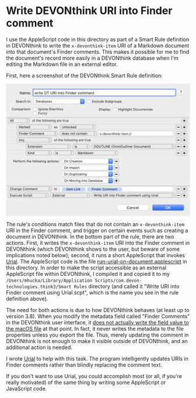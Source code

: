 # Write DEVONthink URI into Finder comment

I use the AppleScript code in this directory as part of a Smart Rule definition in DEVONthink to write the `x-devonthink-item` URI of a Markdown document into that document's Finder comments. This makes it possible for me to find the document's record more easily in a DEVONthink database when I'm editing the Markdown file in an external editor.

First, here a screenshot of the DEVONthink Smart Rule definition:

<p align="center">
    <img align="center" width="600px" src="smart-rule-screenshot.png">
<p>

The rule's conditions match files that do not contain an `x-devonthink-item` URI in the Finder comment, and trigger on certain events such as creating a document in DEVONthink. In the bottom part of the rule, there are two actions. First, it writes the `x-devonthink-item` URI into the Finder comment in DEVONthink (which DEVONthink shows to the user, but beware of some implications noted below); second, it runs a short AppleScript that invokes [Urial](https://github.com/mhucka/urial).  The AppleScript code is the file [run-urial-on-document.applescript](run-urial-on-document.applescript) in this directory. In order to make the script accessible as an external AppleScript file within DEVONthink, I compiled it and copied it to my `/Users/mhucka/Library/Application Scripts/com.devon-technologies.think3/Smart Rules` directory (and called it "Write URI into Finder comment using Urial.scpt", which is the name you see in the rule definition above).

The need for both actions is due to how DEVONthink behaves (at least up to version 3.8). When you modify the metadata field called "Finder Comments" in the DEVONthink user interface, it [does not actually write the field value to the macOS file](https://discourse.devontechnologies.com/t/how-can-i-make-finder-comments-added-in-dt-show-up-in-finder-get-info-box/68186) at that point. In fact, it never writes the metadata to the file properties unless you export the file. Thus, merely updating the comment in DEVONthink is not enough to make it visible outside of DEVONthink, and an additional action is needed.

I wrote [Urial](https://github.com/mhucka/urial) to help with this task. The program intelligently updates URIs in Finder comments rather than blindly replacing the comment text.

If you don't want to use Urial, you could accomplish most (or all, if you're really motivated) of the same thing by writing some AppleScript or JavaScript code.
